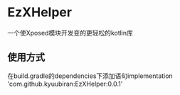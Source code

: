# EzXHelper
一个使Xposed模块开发变的更轻松的kotlin库
## 使用方式
在build.gradle的dependencies下添加语句implementation 'com.github.kyuubiran:EzXHelper:0.0.1'  
